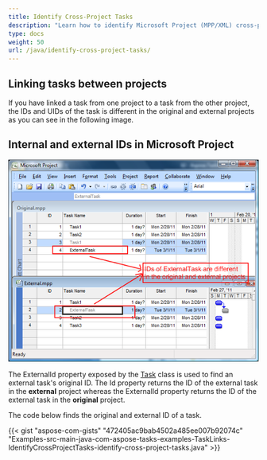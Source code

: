 ```yaml
---
title: Identify Cross-Project Tasks
description: "Learn how to identify Microsoft Project (MPP/XML) cross-project tasks using Aspose.Tasks for Java."
type: docs
weight: 50
url: /java/identify-cross-project-tasks/
---
```


## **Linking tasks between projects**
If you have linked a task from one project to a task from the other project, the IDs and UIDs of the task is different in the original and external projects as you can see in the following image.

## **Internal and external IDs in Microsoft Project**

![viewing cross project links](identify-cross-project-tasks_1.png)

The ExternalId property exposed by the [Task](https://apireference.aspose.com/tasks/java/com.aspose.tasks/task/) class is used to find an external task's original ID. The Id property returns the ID of the external task in the **external** project whereas the ExternalId property returns the ID of the external task in the **original** project.

The code below finds the original and external ID of a task.

{{< gist "aspose-com-gists" "472405ac9bab4502a485ee007b92074c" "Examples-src-main-java-com-aspose-tasks-examples-TaskLinks-IdentifyCrossProjectTasks-identify-cross-project-tasks.java" >}}
